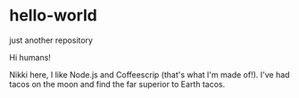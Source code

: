 # hello-world
just another repository

Hi humans!

Nikki here, I like Node.js and Coffeescrip (that's what I'm made of!).
I've had tacos on the moon and find the far superior to Earth tacos.  
